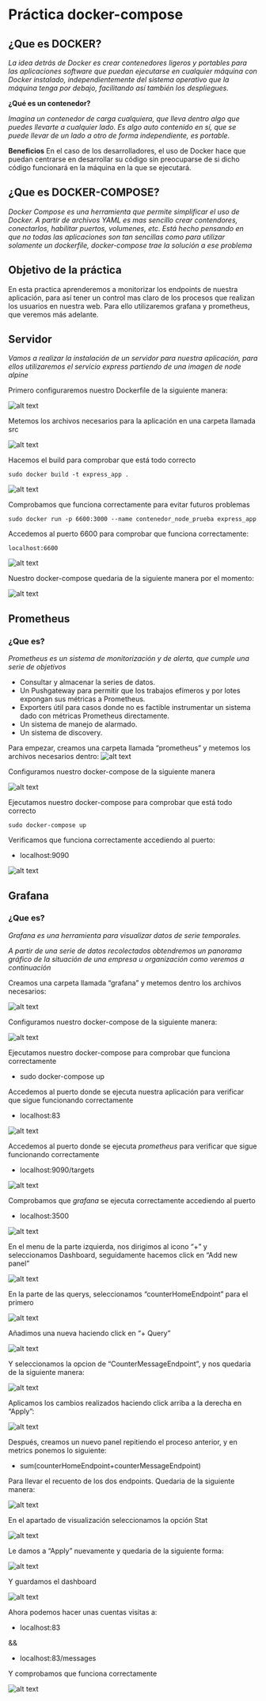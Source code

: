 # Práctica docker-compose

## ¿Que es DOCKER?

_La idea detrás de Docker es crear contenedores ligeros y portables para las aplicaciones software que puedan ejecutarse en cualquier máquina con Docker instalado, independientemente del sistema operativo que la máquina tenga por debajo, facilitando así también los despliegues._

**¿Qué es un contenedor?**

_Imagina un contenedor de carga cualquiera, que lleva dentro algo que puedes llevarte a cualquier lado. Es algo auto contenido en sí, que se puede llevar de un lado a otro de forma independiente, es portable._

**Beneficios**
En el caso de los desarrolladores, el uso de Docker hace que puedan centrarse en desarrollar su código sin preocuparse de si dicho código funcionará en la máquina en la que se ejecutará.
 
## ¿Que es DOCKER-COMPOSE?
_Docker Compose es una herramienta que permite simplificar el uso de Docker. A partir de archivos YAML es mas sencillo crear contendores, conectarlos, habilitar puertos, volumenes, etc. Está hecho pensando en que no todas las aplicaciones son tan sencillas como para utilizar solamente un dockerfile, docker-compose trae la solución a ese problema_

## Objetivo de la práctica

En esta practica aprenderemos a monitorizar los endpoints de nuestra aplicación, para así tener un control mas claro de los procesos que realizan los usuarios en
nuestra web. Para ello utilizaremos grafana y prometheus, que veremos más adelante.

## Servidor

_Vamos a realizar la instalación de un servidor para nuestra aplicación, para ellos utilizaremos el servicio express partiendo de una imagen de node alpine_

Primero configuraremos nuestro Dockerfile de la siguiente manera:

![alt text](./img/1.png)

Metemos los archivos necesarios para la aplicación en una carpeta llamada src

![alt text](./img/2.png)

Hacemos el build para comprobar que está todo correcto

```
sudo docker build -t express_app .
```
![alt text](./img/3.png)

Comprobamos que funciona correctamente para evitar futuros problemas

```
sudo docker run -p 6600:3000 --name contenedor_node_prueba express_app
```

Accedemos al puerto 6600 para comprobar que funciona correctamente:

```
localhost:6600
```
![alt text](./img/4.png)

Nuestro docker-compose quedaria de la siguiente manera por el momento:

![alt text](./img/5.png)

## Prometheus

### ¿Que es?

_Prometheus es un sistema de monitorización y de alerta, que cumple una serie de objetivos_

- Consultar y almacenar la series de datos.
- Un Pushgateway para permitir que los trabajos efímeros y por lotes expongan sus métricas a Prometheus.
- Exporters útil para casos donde no es factible instrumentar un sistema dado con métricas Prometheus directamente.
- Un sistema de manejo de alarmado.
- Un sistema de discovery.

Para empezar, creamos una carpeta llamada “prometheus” y metemos los archivos necesarios dentro:
![alt text](./img/a.png)

Configuramos nuestro docker-compose de la siguiente manera

![alt text](./img/6.png)

Ejecutamos nuestro docker-compose para comprobar que está todo correcto
```
sudo docker-compose up
```
Verificamos que funciona correctamente accediendo al puerto:

- localhost:9090

![alt text](./img/7.png)

## Grafana

### ¿Que es?

_Grafana es una herramienta para visualizar datos de serie temporales._

_A partir de una serie de datos recolectados obtendremos un panorama gráfico de la situación de una empresa u organización como veremos a continuación_

Creamos una carpeta llamada “grafana” y metemos dentro los archivos necesarios:

![alt text](./img/b.png)

Configuramos nuestro docker-compose de la siguiente manera:

![alt text](./img/8.png)

Ejecutamos nuestro docker-compose para comprobar que funciona correctamente

- sudo docker-compose up

Accedemos al puerto donde se ejecuta nuestra aplicación para verificar que sigue funcionando correctamente

- localhost:83

![alt text](./img/9.png)

Accedemos al puerto donde se ejecuta _prometheus_ para verificar que sigue funcionando correctamente

- localhost:9090/targets

![alt text](./img/10.png)

Comprobamos que _grafana_ se ejecuta correctamente accediendo al puerto

- localhost:3500

![alt text](./img/11.png)

En el menu de la parte izquierda, nos dirigimos al icono “+” y seleccionamos Dashboard, seguidamente hacemos click en “Add new panel”

![alt text](./img/12.png)

En la parte de las querys, seleccionamos “counterHomeEndpoint” para el primero

![alt text](./img/13.png)

Añadimos una nueva haciendo click en “+ Query”

![alt text](./img/14.png)

Y seleccionamos la opcion de “CounterMessageEndpoint”, y nos quedaria de la siguiente manera:

![alt text](./img/15.png)

Aplicamos los cambios realizados haciendo click arriba a la derecha en “Apply”:

![alt text](./img/16.png)

Después, creamos un nuevo panel repitiendo el proceso anterior, y en metrics ponemos lo siguiente:

- sum(counterHomeEndpoint+counterMessageEndpoint)

Para llevar el recuento de los dos endpoints. Quedaria de la siguiente manera:

![alt text](./img/17.png)

En el apartado de visualización seleccionamos la opción Stat

![alt text](./img/18.png)

Le damos a “Apply” nuevamente y quedaria de la siguiente forma:

![alt text](./img/19.png)

Y guardamos el dashboard

![alt text](./img/20.png)

Ahora podemos hacer unas cuentas visitas a:
- localhost:83

&&

- localhost:83/messages

Y comprobamos que funciona correctamente

![alt text](./img/21.png)